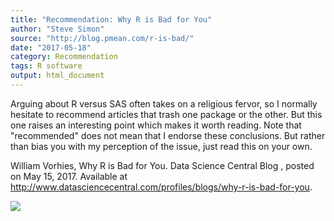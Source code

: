 ```yaml
---
title: "Recommendation: Why R is Bad for You"
author: "Steve Simon"
source: "http://blog.pmean.com/r-is-bad/"
date: "2017-05-18"
category: Recommendation
tags: R software
output: html_document
---
```


Arguing about R versus SAS often takes on a religious fervor, so I
normally hesitate to recommend articles that trash one package or the
other. But this one raises an interesting point which makes it worth
reading. Note that "recommended" does not mean that I endorse these
conclusions. But rather than bias you with my perception of the issue,
just read this on your own.

<!---More--->

William Vorhies, Why R is Bad for You. Data Science Central Blog ,
posted on May 15, 2017. Available at
<http://www.datasciencecentral.com/profiles/blogs/why-r-is-bad-for-you>.

![](../../../web/images/17/r-is-bad01.png)




